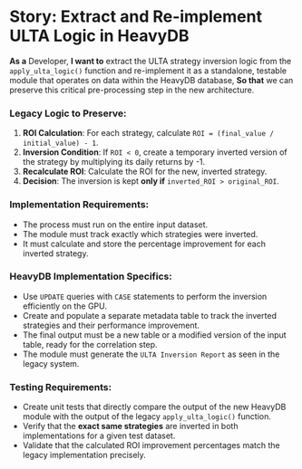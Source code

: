# Story: Extract and Re-implement ULTA Logic in HeavyDB

**As a** Developer,
**I want to** extract the ULTA strategy inversion logic from the `apply_ulta_logic()` function and re-implement it as a standalone, testable module that operates on data within the HeavyDB database,
**So that** we can preserve this critical pre-processing step in the new architecture.

### Legacy Logic to Preserve:

1.  **ROI Calculation**: For each strategy, calculate `ROI = (final_value / initial_value) - 1`.
2.  **Inversion Condition**: If `ROI < 0`, create a temporary inverted version of the strategy by multiplying its daily returns by -1.
3.  **Recalculate ROI**: Calculate the ROI for the new, inverted strategy.
4.  **Decision**: The inversion is kept **only if** `inverted_ROI > original_ROI`.

### Implementation Requirements:

- The process must run on the entire input dataset.
- The module must track exactly which strategies were inverted.
- It must calculate and store the percentage improvement for each inverted strategy.

### HeavyDB Implementation Specifics:

- Use `UPDATE` queries with `CASE` statements to perform the inversion efficiently on the GPU.
- Create and populate a separate metadata table to track the inverted strategies and their performance improvement.
- The final output must be a new table or a modified version of the input table, ready for the correlation step.
- The module must generate the `ULTA Inversion Report` as seen in the legacy system.

### Testing Requirements:

- Create unit tests that directly compare the output of the new HeavyDB module with the output of the legacy `apply_ulta_logic()` function.
- Verify that the **exact same strategies** are inverted in both implementations for a given test dataset.
- Validate that the calculated ROI improvement percentages match the legacy implementation precisely.